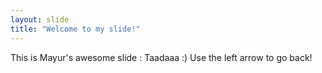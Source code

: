 ```yaml
---
layout: slide
title: "Welcome to my slide!"
---
```

This is Mayur's awesome slide : Taadaaa :)
Use the left arrow to go back!

